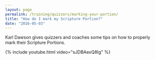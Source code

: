 ```yaml
---
layout: page
permalink: /training/quizzers/marking-your-portion/
title: "How do I mark my Scripture Portion?"
date: "2016-05-03"
---
```


Karl Dawson gives quizzers and coaches some tips on how to properly mark their Scripture Portions.

{% include youtube.html
   video="sJDBAexQ8Ig" %}